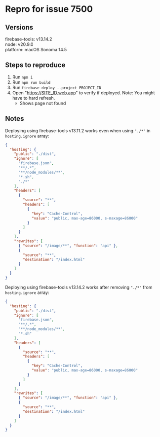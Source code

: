 # Repro for issue 7500

## Versions

firebase-tools: v13.14.2<br>
node: v20.9.0<br>
platform: macOS Sonoma 14.5

## Steps to reproduce

1. Run `npm i`
1. Run `npm run build`
1. Run `firebase deploy --project PROJECT_ID`
1. Open "https://SITE_ID.web.app" to verify if deployed. Note: You might have to hard refresh.
   - Shows page not found

## Notes

Deploying using firebase-tools v13.11.2 works even when using `"./*"` in `hosting.ignore` array:

```json
{
  "hosting": {
    "public": "./dist",
    "ignore": [
      "firebase.json",
      "**/.*",
      "**/node_modules/**",
      "*.sh",
      "./*"
    ],
    "headers": [
      {
        "source": "**",
        "headers": [
          {
            "key": "Cache-Control",
            "value": "public, max-age=86000, s-maxage=86000"
          }
        ]
      }
    ],
    "rewrites": [
      { "source": "/image/**", "function": "api" },
      {
        "source": "**",
        "destination": "/index.html"
      }
    ]
  }
}
```

Deploying using firebase-tools v13.14.2 works after removing `"./*"` from `hosting.ignore` array:

```json
{
  "hosting": {
    "public": "./dist",
    "ignore": [
      "firebase.json",
      "**/.*",
      "**/node_modules/**",
      "*.sh"
    ],
    "headers": [
      {
        "source": "**",
        "headers": [
          {
            "key": "Cache-Control",
            "value": "public, max-age=86000, s-maxage=86000"
          }
        ]
      }
    ],
    "rewrites": [
      { "source": "/image/**", "function": "api" },
      {
        "source": "**",
        "destination": "/index.html"
      }
    ]
  }
}
```
